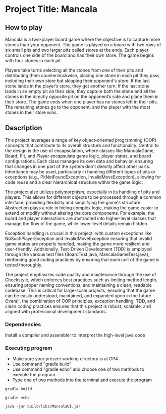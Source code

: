 # Project Title: Mancala

## How to play 

Mancala is a two-player board game where the objective is to capture more stones than your opponent. The game is played on a board with two rows of six small pits and two larger pits called stores at the ends. Each player controls one side of the board and has their own store. The game begins with four stones in each pit.

Players take turns selecting all the stones from one of their pits and distributing them counterclockwise, placing one stone in each pit they pass, including their own store but skipping their opponent's store. If the last stone lands in the player’s store, they get another turn. If the last stone lands in an empty pit on their side, they capture both the stone and all the stones in the directly opposite pit on the opponent’s side and place them in their store. The game ends when one player has no stones left in their pits. The remaining stones go to the opponent, and the player with the most stones in their store wins.


## Description


This project leverages a range of key object-oriented programming (OOP) concepts that contribute to its overall structure and functionality. Central to the design is the use of encapsulation, where classes like MancalaGame, Board, Pit, and Player encapsulate game logic, player states, and board configurations. Each class manages its own data and behavior, ensuring that changes in one part of the system don't directly affect other parts. Inheritance may be used, particularly in handling different types of pits or exceptions (e.g., PitNotFoundException, InvalidMoveException), allowing for code reuse and a clear hierarchical structure within the game logic.

The project also utilizes polymorphism, especially in its handling of pits and players. This allows for different objects to be processed through a common interface, providing flexibility and simplifying the game's structure. Abstraction plays a role in hiding complex logic, making the game easier to extend or modify without altering the core components. For example, the board and player interactions are abstracted into higher-level classes that manage the flow of the game, while lower-level details remain hidden.

Exception handling is crucial in this project, with custom exceptions like NoSuchPlayerException and InvalidMoveException ensuring that invalid game states are properly handled, making the game more resilient and user-friendly. Additionally, Test-Driven Development (TDD) is employed through the various test files (BoardTest.java, MancalaGameTest.java), reinforcing good coding practices by ensuring that each unit of the game is tested thoroughly.

The project emphasizes code quality and maintenance through the use of Checkstyle, which enforces best practices such as limiting method length, ensuring proper naming conventions, and maintaining a clean, readable codebase. This is critical for large-scale projects, ensuring that the game can be easily understood, maintained, and expanded upon in the future. Overall, the combination of OOP principles, exception handling, TDD, and clean coding practices ensures that this project is robust, scalable, and aligned with professional development standards.

### Dependencies
Install a compiler and assembler to interpret the high-level java code

### Executing program
- Make sure your present working directory is at GP4
- Use command "gradle build"
- Use command "gradle echo" and choose one of two methods to execute the program
- Type one of two methods into the terminal and execute the program
```
gradle build
```
```
gradle echo
```
```
java -jar build/libs/MancalaUI.jar
```





